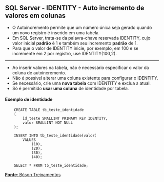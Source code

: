 ## SQL Server - IDENTITY - Auto incremento de valores em colunas

* O Autoincremento permite que um número única seja gerado quando um novo registro é inserido em uma tabela.
* Em SQL Server, trata-se da palavra-chave reservada IDENTITY, cujo valor inicial **padrão** é 1 e também seu incremento **padrão** de 1.
* Para que o valor de IDENTITY inicie, por exemplo, em 100 e se incremente em 2 por registro, use IDENTITY(100,2).

---

* Ao inserir valores na tabela, não é necessário especificar o valor da coluna de autoincremento.
* Não é possível alterar uma coluna existente para configurar o IDENTITY.
* Se necessário, crie uma **nova tabela** com IDENTITY e exclua a atual.
* Só é permitido **usar uma coluna** de identidade por tabela.

#### Exemplo de identidade
		CREATE TABLE tb_teste_identidade
		(
			id_teste SMALLINT PRIMARY KEY IDENTITY,
			valor SMALLINT NOT NULL
		);
				
		INSERT INTO tb_teste_identidade(valor)
			VALUES
				(10),
				(20),
				(30),
				(40);
				
		SELECT * FROM tb_teste_identidade;



[**Fonte**: Bóson Treinamentos](https://youtube.com/playlist?list=PLucm8g_ezqNqI5cW3alteV5olcMCcHYRK&si=iTJ-F9uZb8Eff3QA)